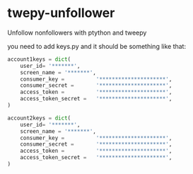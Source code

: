 # twepy-unfollower
Unfollow nonfollowers with ptython and tweepy

you need to add keys.py
and it should be something like that:

```python
account1keys = dict(
    user_id= '*******',
    screen_name = '*******',
    consumer_key =          '*********************',
    consumer_secret =       '*********************',
    access_token =          '*********************',
    access_token_secret =   '*********************',
)

account2keys = dict(
    user_id= '*******',
    screen_name = '*******',
    consumer_key =          '*********************',
    consumer_secret =       '*********************',
    access_token =          '*********************',
    access_token_secret =   '*********************',
)
```
